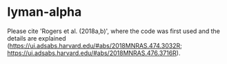 # lyman-alpha

Please cite 'Rogers et al. (2018a,b)', where the code was first used and the details are explained (https://ui.adsabs.harvard.edu/#abs/2018MNRAS.474.3032R; https://ui.adsabs.harvard.edu/#abs/2018MNRAS.476.3716R).

